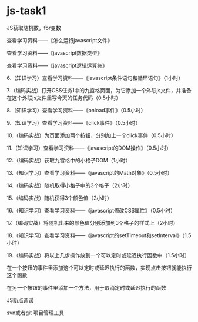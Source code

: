 # js-task1

JS获取随机数，for变数

查看学习资料——《怎么运行javascript文件》

查看学习资料——《javascript数据类型》

查看学习资料——《javascript逻辑运算符》

6.（知识学习）查看学习资料——《javascript条件语句和循环语句》（1小时） 

7.（编码实战）打开CSS任务1中的九宫格页面，为它添加一个外联js文件，并准备在这个外联js文件里写今天的任务代码（0.5小时）

8.（知识学习）查看学习资料——《onload事件》（0.5小时） 

9.（知识学习）查看学习资料——《click事件》（0.5小时） 

10.（编码实战）为页面添加两个按钮，分别加上一个click事件（0.5小时）

11.（知识学习）查看学习资料——《javascript的DOM操作》（0.5小时） 

12.（编码实战）获取九宫格中的小格子DOM（1小时）

13.（知识学习）查看学习资料——《javascript的Math对象》（0.5小时） 

14.（编码实战）随机取得小格子中的3个格子（2小时）

15.（编码实战）随机获得3个颜色值（2小时）

16.（知识学习）查看学习资料——《javascript修改CSS属性》（0.5小时） 

17.（编码实战）将随机出来的颜色值分别添加到3个格子的样式上（2小时）

18.（知识学习）查看学习资料——《javascript的setTimeout和setInterval》（1.5小时） 

19.（编码实战）将以上几步操作放到一个可以定时或延迟执行函数中（1.5小时）

在一个按钮的事件里添加这个可以定时或延迟执行的函数，实现点击按钮就能执行这个函数

在另一个按钮的事件里添加一个方法，用于取消定时或延迟执行的函数

JS断点调试

svn或者git 项目管理工具
